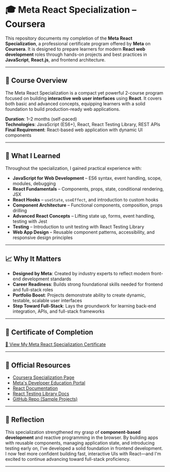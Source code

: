 
# **🎓 Meta React Specialization – Coursera**

This repository documents my completion of the **Meta React Specialization**, a professional certificate program offered by **Meta** on **Coursera**. It is designed to prepare learners for modern **React web development** roles through hands-on projects and best practices in **JavaScript**, **React.js**, and frontend architecture.

---

## 🧠 Course Overview

The Meta React Specialization is a compact yet powerful 2-course program focused on building **interactive web user interfaces** using **React**. It covers both basic and advanced concepts, equipping learners with a solid foundation to build production-ready web applications.

**Duration**: 1–2 months (self-paced)  
**Technologies**: JavaScript (ES6+), React, React Testing Library, REST APIs  
**Final Requirement**: React-based web application with dynamic UI components

---

## 🎯 What I Learned

Throughout the specialization, I gained practical experience with:

- **JavaScript for Web Development** – ES6 syntax, event handling, scope, modules, debugging  
- **React Fundamentals** – Components, props, state, conditional rendering, JSX  
- **React Hooks** – `useState`, `useEffect`, and introduction to custom hooks  
- **Component Architecture** – Functional components, composition, props drilling  
- **Advanced React Concepts** – Lifting state up, forms, event handling, testing with Jest  
- **Testing** – Introduction to unit testing with React Testing Library  
- **Web App Design** – Reusable component patterns, accessibility, and responsive design principles

---

## 📈 Why It Matters

- **Designed by Meta**: Created by industry experts to reflect modern front-end development standards  
- **Career Readiness**: Builds strong foundational skills needed for frontend and full-stack roles  
- **Portfolio Boost**: Projects demonstrate ability to create dynamic, testable, scalable user interfaces  
- **Step Toward Full-Stack**: Lays the groundwork for learning back-end integration, APIs, and full-stack frameworks

---

## 📜 Certificate of Completion

[🔗 View My Meta React Specialization Certificate](certificates/meta-react-specialization/meta-react-certificate.pdf)

---

## 🔗 Official Resources

- [Coursera Specialization Page](https://www.coursera.org/specializations/meta-react)  
- [Meta's Developer Education Portal](https://developers.facebook.com/education)  
- [React Documentation](https://reactjs.org)  
- [React Testing Library Docs](https://testing-library.com/docs/react-testing-library/intro/)  
- [GitHub Repo (Sample Projects)](https://github.com/Code-Theft/meta-react-specialization)

---

## 🏁 Reflection

This specialization strengthened my grasp of **component-based development** and reactive programming in the browser. By building apps with reusable components, managing application state, and introducing testing early on, I’ve developed a solid foundation in frontend development. I now feel more confident building fast, interactive UIs with React—and I'm excited to continue advancing toward full-stack proficiency.

---
